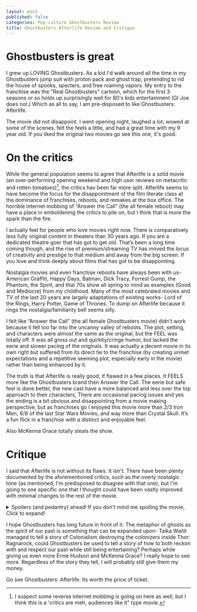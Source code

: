 ```yaml
---
layout: post
published: false
categories: Pop-culture Ghostbusters Review
title: Ghostbusters Afterlife Review and Critique
---
```


# Ghostbusters is great
I grew up LOVING Ghostbusters. As a kid I'd walk around all the time in my Ghostbusters jump suit with proton pack and ghost trap, pretending to rid the house of spooks, specters, and free roaming vapors. My entry to the franchise was the "Real Ghostbusters" cartoon, which for the first 3 seasons or so holds up surprisingly well for 80's kids entertainment (GI Joe does not.) Which as all to say, I am pre-disposed to like Ghostbusters: Afterlife.

The movie did not disappoint. I went opening night, laughed a lot, wowed at some of the scenes, felt the feels a little, and had a great time with my 9 year old. If you liked the original two movies go see this one, it's good.

# On the critics
While the general population seems to agree that Afterlife is a solid movie (an over-performing opening weekend and high user reviews on metacritic and rotten tomatoes)[^1], the critics hav been far more split. Afterlife seems to have become the focus for the disappointment of the film literate class at the dominance of franchises, reboots, and remakes at the box office. The horrible internet mobbing of “Answer the Call” (the all female reboot) may have a place in emboldening the critics to pile on, but I think that is more the spark than the fire.

I actually feel for people who love movies right now. There is comparatively less fully original content in theaters than 30 years ago. If you are a dedicated theatre goer that has got to get old. That’s been a long time coming though, and the rise of premium/streaming TV has moved the locus of creativity and prestige to that medium and away from the big screen. If you love and think deeply about films that has got to be disappointing.

Nostalgia movies and even franchise reboots have always been with us- American Graffiti, Happy Days, Batman, Dick Tracy, Forrest Gump, the Phantom, the Spirit, and that 70s show all spring to mind as examples (Good and Mediocre) from my childhood. Many of the most celebrated movies and TV of the last 20 years are largely adaptations of existing works- Lord of the Rings, Harry Potter, Game of Thrones. To dump on Afterlife because it rings the nostalgia/familiarity bell seems silly.

I felt like “Answer the Call” (the all female Ghostbusters movie) didn’t work because it fell too far into the uncanny valley of reboots. The plot, setting, and characters were almost the same as the original, but the FEEL was totally off. It was all gross out and quirkity/cringe humor, but lacked the eerie and slower pacing of the originals. It was actually a decent movie in its own right but suffered from its direct tie to the franchise (by creating unmet expectations and a repetitive seeming plot, especially early in the movie) rather than being enhanced by it.


The truth is that Afterlife is really good, if flawed in a few places. It FEELS more like the Ghostbusters brand then Answer the Call. The eerie but safe feel is done better, the new cast have a more balanced and less over the top approach to their characters, There are occasional pacing issues and yes the ending is a bit obvious and disappointing from a movie making perspective, but as franchises go I enjoyed this movie more than 2/3 Iron Men, 6/8 of the last Star Wars Movies, and way more than Crystal Skull. It’s a fun flick in a franchise with a distinct and enjoyable feel.

Also McKenna Grace totally steals the show.

# Critique 
I said that Afterlife is not without its flaws. It isn't. There have been plenty documented by the aforementioned critics, such as the overly nostalgic tone (as mentioned, I'm predisposed to disagree with that one), but I'm going to one specific one that I thought could have been vastly improved with minimal changes to the rest of the movie.

<details>
  <summary>Spoilers (and pedantry) ahead! If you don't mind me spoiling the movie, Click to expand!</summary>

 ## The Grandfather Effect
 Afterlife, as stated by the Jason Reitman (the director), is fundamentally a story about family. For Sony, it's about passing the torch of the franchise. For purposes of the plot, it is fundamentally about (SPOILER, seriously!) the legacy of Egon Spangler and his relationship to his family, particularly his grandchildren. It's been criticized as schmaltzy, but I found it a good and appropriate choice for the movie. After all, ghosts are echos of the past. A movie that is EXPLICITLY about ghosts seems like a perfect place to explore how those that have gone before us effect us today.

 Egon's ghost (spoiler- I told you!) spends most of the movie as an eerie but kind unseen force interacting with his family. I really liked this part of the story line. It is relatable- my grandparents are gone, but the lessons they taught me and the examples they set affect me everyday. We all live with the ghosts of our ancestors. 

 Certainly the franchise does, too. The spirit of Harold Ramis (the actor who played Egon and  also co-wrote the original two movies) did and should loom large over the series. Answer the Call suffered for mostly ignoring and mishandling the past and while Afterlife over-corrects it also produced a better movie with much more potential for the story to keep being told.

 Therefore, my major critique is the end of the movie. After the original Ghostbusters make their entrance (aside- another critique, their was not reason to save that to the end, we all know it was going to happen. A bit more "huh, so you are Egon's girl" ahead of time would have bene good, but my guess is Bill Murray made that impossible.) we spend way too much time with Egon as class 5 full corporeal free-roaming vapor. And then, after some nostalgia glamour shots, he appears to fade to heaven.

This is where the mistake is. It implies that Egon (and Ramis)'s spirit will go away. That whole point of the movie is that it didn't (and won't). The good parts of past don't need to dissolve into the ether, we carry them on with us. They, at worst, fade away with time.

What Reitman should have done is keep everything the same until Gozar is finally trapped and then have Egon's full apparition suddenly disappear. After all, Gozar's pyschokinetic energy is what powers the ghosts. Then, just use the movie making trope of having the his ghost appear in a reflection in a house window. Have the characters say goodbye that way, and then disappear into the house. 

Egon's spirit remains. You establish into canon the concept of "good ghosts." And you metaphorically acknowledge that the spirit's of ancestors never disappear, they just subiside into the background.

</details>

I hope Ghostbusters has long future in front of it. The metaphor of ghosts as the spirit of our past is something that can be expanded upon- Taika Waitit managed to tell a story of Colonialism destroying the colonizers inside Thor: Ragnarock, could Ghostbusters be used to tell a story of how to both reckon with and respect our past while still being entertaining? Perhaps while giving us even more Ernie Hudson and McKenna Grace? I really hope to see more. Regardless of the story they tell, I will probably still give them my money.

Go see Ghostbusters: Afterlife. Its worth the price of ticket.


[^1]: I suspect some reverse internet mobbing is going on here as well, but I think this is a 'critics are meh, audiences like it" type movie.


